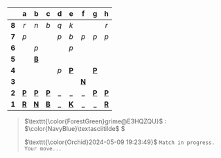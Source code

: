 |     |  a  |  b  |  c  |  d  |  e  |  f  |  g  |  h  |
|:---:|:---:|:---:|:---:|:---:|:---:|:---:|:---:|:---:|
|  **8**  |  _r_  |  _n_  |  _b_  |  _q_  |  _k_  |     |     |  _r_  |
|  **7**  |  _p_  |     |     |  _p_  |  _b_  |  _p_  |  _p_  |  _p_  |
|  **6**  |     |  _p_  |     |     |  _p_  |     |     |     |
|  **5**  |     |  [**B**](http://localhost:8080/api/chess/select?square=b5)  |     |     |     |     |     |     |
|  **4**  |     |     |     |  _p_  |  [**P**](http://localhost:8080/api/chess/select?square=e4)  |     |  [**P**](http://localhost:8080/api/chess/select?square=g4)  |     |
|  **3**  |     |     |     |     |     |  [**N**](http://localhost:8080/api/chess/select?square=f3)  |     |     |
|  **2**  |  [**P**](http://localhost:8080/api/chess/select?square=a2)  |  [**P**](http://localhost:8080/api/chess/select?square=b2)  |  [**P**](http://localhost:8080/api/chess/select?square=c2)  |  [_](http://localhost:8080/api/chess/play?move=e1d2)  |  [_](http://localhost:8080/api/chess/play?move=e1e2)  |  [_](http://localhost:8080/api/chess/play?move=e1f2)  |  [**P**](http://localhost:8080/api/chess/select?square=g2)  |  [**P**](http://localhost:8080/api/chess/select?square=h2)  |
|  **1**  |  [**R**](https://github.com/grim-kalman)  |  [**N**](http://localhost:8080/api/chess/select?square=b1)  |  [**B**](http://localhost:8080/api/chess/select?square=c1)  |  [_](http://localhost:8080/api/chess/play?move=e1d1)  |  [**K**](http://localhost:8080/api/chess/select?square=e1)  |  [_](http://localhost:8080/api/chess/play?move=e1f1)  |  [_](http://localhost:8080/api/chess/play?move=e1g1)  |  [**R**](http://localhost:8080/api/chess/select?square=h1)  |
> $\texttt{\color{ForestGreen}grime@E3HQZQU}$ : $\color{NavyBlue}\textasciitilde$ $
>
> $\texttt{\color{Orchid}2024-05-09 19:23:49}$ $\texttt{Match in progress. Your move...}$